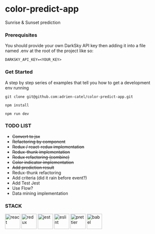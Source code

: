 # color-predict-app

Sunrise & Sunset prediction


### Prerequisites

You should provide your own DarkSky API key then adding it into
a file named .env at the root of the project like so:

```
DARKSKY_API_KEY=<YOUR_KEY>
```


### Get Started

A step by step series of examples that tell you how to get a development env running

```
git clone git@github.com:adrien-catel/color-predict-app.git
```

```
npm install
```

```
npm run dev
```


### TODO LIST

- ~~Convert to jsx~~
- ~~Refactoring by component~~
- ~~Redux / react-redux implementation~~
- ~~Redux-thunk implementation~~
- ~~Redux refactoring (combine)~~
- ~~Color indicator implementation~~
- ~~Add prediction result~~
- Redux-thunk refactoring
- Add criteria (did it rain before event?)
- Add Test Jest
- Use Flow?
- Data mining implementation


### STACK

<div>
  <img src="https://d2eip9sf3oo6c2.cloudfront.net/tags/images/000/000/026/square_256/react.png" alt="react" width="50"/>
  <img src="https://d2eip9sf3oo6c2.cloudfront.net/tags/images/000/000/386/square_256/redux.png" alt="redux" width="50"/>
  <img src="https://jestjs.io/img/jest.png" alt="jest" width="50"/>
  <img src="https://i1.wp.com/www.zsoltnagy.eu/wp-content/uploads/2015/05/6019716.png?fit=400%2C400" alt="eslint" width="50"/>
  <img src="https://cdn.freebiesupply.com/logos/large/2x/prettier-1-logo-png-transparent.png" alt="prettier" width="50"/>
  <img src="https://cdn.iconscout.com/icon/free/png-256/babel-2-1175262.png" alt="babel" width="50"/>
</div>